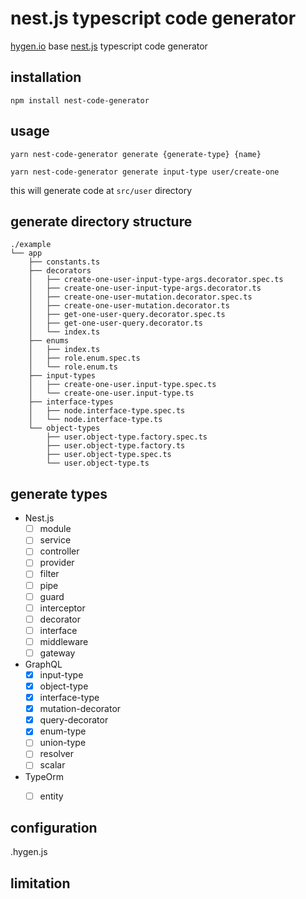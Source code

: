 # nest.js typescript code generator

[hygen.io](http://www.hygen.io/) base [nest.js](https://nestjs.com/) typescript code generator


## installation
```shell script
npm install nest-code-generator
```

## usage
```shell script
yarn nest-code-generator generate {generate-type} {name}
```


```shell script
yarn nest-code-generator generate input-type user/create-one
```

this will generate code at ```src/user``` directory

## generate directory structure

```
./example
└── app
    ├── constants.ts
    ├── decorators
    │   ├── create-one-user-input-type-args.decorator.spec.ts
    │   ├── create-one-user-input-type-args.decorator.ts
    │   ├── create-one-user-mutation.decorator.spec.ts
    │   ├── create-one-user-mutation.decorator.ts
    │   ├── get-one-user-query.decorator.spec.ts
    │   ├── get-one-user-query.decorator.ts
    │   └── index.ts
    ├── enums
    │   ├── index.ts
    │   ├── role.enum.spec.ts
    │   └── role.enum.ts
    ├── input-types
    │   ├── create-one-user.input-type.spec.ts
    │   └── create-one-user.input-type.ts
    ├── interface-types
    │   ├── node.interface-type.spec.ts
    │   └── node.interface-type.ts
    └── object-types
        ├── user.object-type.factory.spec.ts
        ├── user.object-type.factory.ts
        ├── user.object-type.spec.ts
        └── user.object-type.ts

```

## generate types 

* Nest.js 
    - [ ] module
    - [ ] service
    - [ ] controller
    - [ ] provider
    - [ ] filter
    - [ ] pipe
    - [ ] guard
    - [ ] interceptor
    - [ ] decorator
    - [ ] interface
    - [ ] middleware
    - [ ] gateway

* GraphQL
    - [X] input-type
    - [X] object-type
    - [X] interface-type
    - [X] mutation-decorator
    - [X] query-decorator
    - [X] enum-type
    - [ ] union-type
    - [ ] resolver
    - [ ] scalar
    
* TypeOrm
    - [ ] entity
    
    
    

## configuration

.hygen.js

## limitation


 